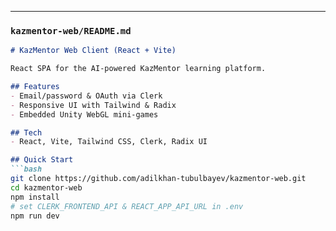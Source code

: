 
---

### `kazmentor-web/README.md`

```markdown
# KazMentor Web Client (React + Vite)

React SPA for the AI‑powered KazMentor learning platform.

## Features
- Email/password & OAuth via Clerk  
- Responsive UI with Tailwind & Radix  
- Embedded Unity WebGL mini‑games

## Tech
- React, Vite, Tailwind CSS, Clerk, Radix UI

## Quick Start
```bash
git clone https://github.com/adilkhan-tubulbayev/kazmentor-web.git
cd kazmentor-web
npm install
# set CLERK_FRONTEND_API & REACT_APP_API_URL in .env
npm run dev

